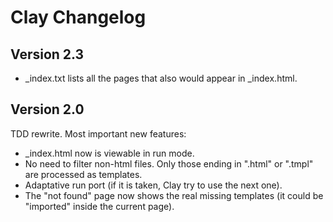 # Clay Changelog


## Version 2.3

- _index.txt lists all the pages that also would appear in _index.html.

## Version 2.0

TDD rewrite. Most important new features:
- _index.html now is viewable in run mode.
- No need to filter non-html files. Only those ending in ".html" or ".tmpl" are processed as templates.
- Adaptative run port (if it is taken, Clay try to use the next one).
- The "not found" page now shows the real missing templates (it could be "imported" inside the current page).